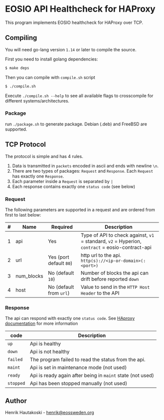 # EOSIO API Healthcheck for HAProxy

This program implements EOSIO healthcheck for HAProxy over TCP.

## Compiling

You will need go-lang version `1.14` or later to compile the source.

First you need to install golang dependencies:

```sh
$ make deps
```

Then you can compile with `compile.sh` script

```sh
$ ./compile.sh
```

Execute `./compile.sh --help` to see all available flags to crosscompile for different systems/architectures.

### Package

run `./package.sh` to generate package. Debian (.deb) and FreeBSD are supported.

## TCP Protocol

The protocol is simple and has 4 rules.

1. Data is transmitted in `packets` encoded in ascii and ends with newline `\n`.
2. There are two types of packages: `Request` and `Response`. Each `Request` has exactly one `Response`.
3. Each parameter inside a `Request` is separated by `|`
4. Each response contains exactly one `status code` (see below)


### Request

The following parameters are supported in a request and are ordered from
first to last below:

| # | Name       | Required                | Description                                                                                     |
| - | ---------- | ----------------------- | ----------------------------------------------------------------------------------------------- |
| 1 | api        | Yes                     | Type of API to check against, `v1` = standard, `v2` = Hyperion, `contract` = eosio-contract-api |
| 2 | url        | Yes (port default `80`) | http url to the api. `http(s)://<ip-or-domain>(:<port>)`                                        |
| 3 | num_blocks | No (default `10`)       | Number of blocks the api can drift before reported `down`                                       |
| 4 | host       | No (default from `url`) | Value to send in the `HTTP Host Header` to the API                                              |

### Response

The api can respond with exactly one `status code`.
See [HAproxy documentation](https://cbonte.github.io/haproxy-dconv/1.7/configuration.html#5.2-agent-check) for more information

| code      | Description                                                |
| --------- | ---------------------------------------------------------- |
| `up`      | Api is healthy                                             |
| `down`    | Api is not healthy                                         |
| `failed`  | The program failed to read the status from the api.        |
| `maint`   | Api is set in maintenance mode (not used)                  |
| `ready`   | Api is ready again after being in `maint` state (not used) |
| `stopped` | Api has been stopped manually (not used)                   |

## Author

Henrik Hautakoski - [henrik@eossweden.org](mailto:henrik@eossweden.org)
